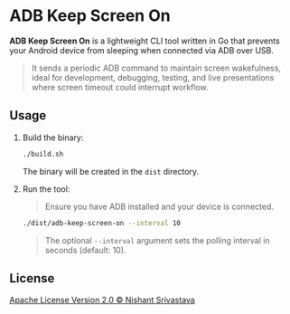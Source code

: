 # ADB Keep Screen On

**ADB Keep Screen On** is a lightweight CLI tool written in Go that prevents your Android device from sleeping when connected via ADB over USB.

> It sends a periodic ADB command to maintain screen wakefulness, ideal for development, debugging, testing, and live presentations where screen timeout could interrupt workflow.

## Usage

1. Build the binary:

   ```sh
   ./build.sh
   ```

   The binary will be created in the `dist` directory.

2. Run the tool:
    > Ensure you have ADB installed and your device is connected.

   ```sh
   ./dist/adb-keep-screen-on --interval 10
   ```

   > The optional `--interval` argument sets the polling interval in seconds (default: 10).

## License

[Apache License Version 2.0 © Nishant Srivastava](/LICENSE)
